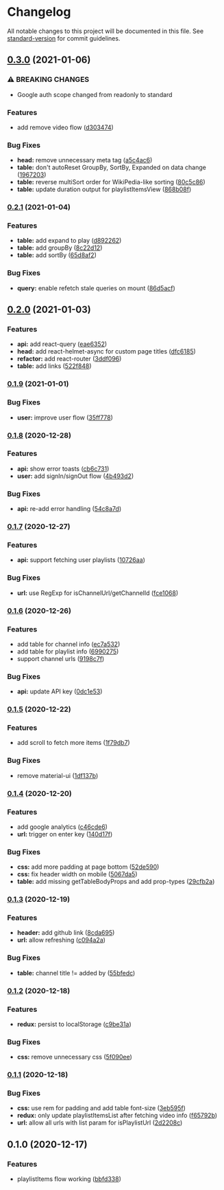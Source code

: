 # Changelog

All notable changes to this project will be documented in this file. See [standard-version](https://github.com/conventional-changelog/standard-version) for commit guidelines.

## [0.3.0](https://github.com/utkarshgupta137/youtube-playlist-manager/compare/v0.2.1...v0.3.0) (2021-01-06)


### ⚠ BREAKING CHANGES

* Google auth scope changed from readonly to standard

### Features

* add remove video flow ([d303474](https://github.com/utkarshgupta137/youtube-playlist-manager/commit/d30347444f2b52a315beebfee794a7c2548b2641))


### Bug Fixes

* **head:** remove unnecessary meta tag ([a5c4ac6](https://github.com/utkarshgupta137/youtube-playlist-manager/commit/a5c4ac6d2c4e344faf7ae16bb25be03c6ca81168))
* **table:** don't autoReset GroupBy, SortBy, Expanded on data change ([1967203](https://github.com/utkarshgupta137/youtube-playlist-manager/commit/1967203f93fa91c867a5afc5e109f14fc329c311))
* **table:** reverse multiSort order for WikiPedia-like sorting ([80c5c86](https://github.com/utkarshgupta137/youtube-playlist-manager/commit/80c5c86cc267d1f7cae26b9a2f2bc29ff93f5786))
* **table:** update duration output for playlistItemsView ([868b08f](https://github.com/utkarshgupta137/youtube-playlist-manager/commit/868b08fc90b5d68ec6e6ec896e4b3c829fcb9a3e))

### [0.2.1](https://github.com/utkarshgupta137/youtube-playlist-manager/compare/v0.2.0...v0.2.1) (2021-01-04)


### Features

* **table:** add expand to play ([d892262](https://github.com/utkarshgupta137/youtube-playlist-manager/commit/d8922626f45655617479f69b855dac7738f07d45))
* **table:** add groupBy ([8c22d12](https://github.com/utkarshgupta137/youtube-playlist-manager/commit/8c22d12c58fc8c83b2d494265900ef2a0bf3c2a1))
* **table:** add sortBy ([65d8af2](https://github.com/utkarshgupta137/youtube-playlist-manager/commit/65d8af2557a2367b99b776071d76ccf3ff8f29c4))


### Bug Fixes

* **query:** enable refetch stale queries on mount ([86d5acf](https://github.com/utkarshgupta137/youtube-playlist-manager/commit/86d5acf7800b24e3eddc20a1874bee506d802ed3))

## [0.2.0](https://github.com/utkarshgupta137/youtube-playlist-manager/compare/v0.1.9...v0.2.0) (2021-01-03)


### Features

* **api:** add react-query ([eae6352](https://github.com/utkarshgupta137/youtube-playlist-manager/commit/eae63521f3dc0ab7fdd43be055eb8c0034a5a64b))
* **head:** add react-helmet-async for custom page titles ([dfc6185](https://github.com/utkarshgupta137/youtube-playlist-manager/commit/dfc61857215fc1f667cb9f195c681559b0e6b888))
* **refactor:** add react-router ([3ddf096](https://github.com/utkarshgupta137/youtube-playlist-manager/commit/3ddf096db107d33427e2fa7745ad21e0137059f0))
* **table:** add links ([522f848](https://github.com/utkarshgupta137/youtube-playlist-manager/commit/522f848da86df136438ced443581acbca0dc68c8))

### [0.1.9](https://github.com/utkarshgupta137/youtube-playlist-manager/compare/v0.1.8...v0.1.9) (2021-01-01)


### Bug Fixes

* **user:** improve user flow ([35ff778](https://github.com/utkarshgupta137/youtube-playlist-manager/commit/35ff7789993efc7e5b0fd89206456a750b8a6b74))

### [0.1.8](https://github.com/utkarshgupta137/youtube-playlist-manager/compare/v0.1.7...v0.1.8) (2020-12-28)


### Features

* **api:** show error toasts ([cb6c731](https://github.com/utkarshgupta137/youtube-playlist-manager/commit/cb6c73130e9141ffabbc14130741c4018e2d059a))
* **user:** add signIn/signOut flow ([4b493d2](https://github.com/utkarshgupta137/youtube-playlist-manager/commit/4b493d293799621dfc44140f47713fafaf582493))


### Bug Fixes

* **api:** re-add error handling ([54c8a7d](https://github.com/utkarshgupta137/youtube-playlist-manager/commit/54c8a7d8b332ee392d9490093245e0dc4ca39b30))

### [0.1.7](https://github.com/utkarshgupta137/youtube-playlist-manager/compare/v0.1.6...v0.1.7) (2020-12-27)


### Features

* **api:** support fetching user playlists ([10726aa](https://github.com/utkarshgupta137/youtube-playlist-manager/commit/10726aad9b4eecfcb460c086fd71c0b9116f4c2f))


### Bug Fixes

* **url:** use RegExp for isChannelUrl/getChannelId ([fce1068](https://github.com/utkarshgupta137/youtube-playlist-manager/commit/fce1068f097b1106472a62ae61509562755e2222))

### [0.1.6](https://github.com/utkarshgupta137/youtube-playlist-manager/compare/v0.1.5...v0.1.6) (2020-12-26)


### Features

* add table for channel info ([ec7a532](https://github.com/utkarshgupta137/youtube-playlist-manager/commit/ec7a532708c018f947fc444f29e6ea94161748ec))
* add table for playlist info ([6990275](https://github.com/utkarshgupta137/youtube-playlist-manager/commit/69902750b59591c2effbb2658f0eeb489d27ef37))
* support channel urls ([9198c7f](https://github.com/utkarshgupta137/youtube-playlist-manager/commit/9198c7ff2f99df0ac7977d5f68005b55a6c31a13))


### Bug Fixes

* **api:** update API key ([0dc1e53](https://github.com/utkarshgupta137/youtube-playlist-manager/commit/0dc1e53a4f36407f859644165f930502d9831abf))

### [0.1.5](https://github.com/utkarshgupta137/youtube-playlist-manager/compare/v0.1.4...v0.1.5) (2020-12-22)


### Features

* add scroll to fetch more items ([1f79db7](https://github.com/utkarshgupta137/youtube-playlist-manager/commit/1f79db7b8668509ee01f3af5978e458459daca5a))


### Bug Fixes

* remove material-ui ([1df137b](https://github.com/utkarshgupta137/youtube-playlist-manager/commit/1df137bb85b8cc996ba7fb69328067ab362c459c))

### [0.1.4](https://github.com/utkarshgupta137/youtube-playlist-manager/compare/v0.1.3...v0.1.4) (2020-12-20)


### Features

* add google analytics ([c46cde6](https://github.com/utkarshgupta137/youtube-playlist-manager/commit/c46cde61e33ec4eb8fbbb0e7c50b4b3759e4434f))
* **url:** trigger on enter key ([140d17f](https://github.com/utkarshgupta137/youtube-playlist-manager/commit/140d17f902514b0d9a6a80c21853b18abf77d14a))


### Bug Fixes

* **css:** add more padding at page bottom ([52de590](https://github.com/utkarshgupta137/youtube-playlist-manager/commit/52de590e9fafdcc76e97d52b59ac306e40bf8469))
* **css:** fix header width on mobile ([5067da5](https://github.com/utkarshgupta137/youtube-playlist-manager/commit/5067da59904738d30d3a769f3a80fddbae10e31a))
* **table:** add missing getTableBodyProps and add prop-types ([29cfb2a](https://github.com/utkarshgupta137/youtube-playlist-manager/commit/29cfb2aa198bcb7aaa9d0a5c5430a7c40f0ab990))

### [0.1.3](https://github.com/utkarshgupta137/youtube-playlist-manager/compare/v0.1.2...v0.1.3) (2020-12-19)


### Features

* **header:** add github link ([8cda695](https://github.com/utkarshgupta137/youtube-playlist-manager/commit/8cda695a3f4af539d4adfd9982f2871e5c1c629e))
* **url:** allow refreshing ([c094a2a](https://github.com/utkarshgupta137/youtube-playlist-manager/commit/c094a2a2943cff5b6e08bc57310849fe93f1d0b5))


### Bug Fixes

* **table:** channel title != added by ([55bfedc](https://github.com/utkarshgupta137/youtube-playlist-manager/commit/55bfedc47cf4bfe56cf3cdf6ffc592392de9de6d))

### [0.1.2](https://github.com/utkarshgupta137/youtube-playlist-manager/compare/v0.1.1...v0.1.2) (2020-12-18)


### Features

* **redux:** persist to localStorage ([c9be31a](https://github.com/utkarshgupta137/youtube-playlist-manager/commit/c9be31a3964ae6bce3da3dc4cb77313da66a0b4e))


### Bug Fixes

* **css:** remove unnecessary css ([5f090ee](https://github.com/utkarshgupta137/youtube-playlist-manager/commit/5f090eeb6c37a342d69f06790c211d2d426ad42c))

### [0.1.1](https://github.com/utkarshgupta137/youtube-playlist-manager/compare/v0.1.0...v0.1.1) (2020-12-18)


### Bug Fixes

* **css:** use rem for padding and add table font-size ([3eb595f](https://github.com/utkarshgupta137/youtube-playlist-manager/commit/3eb595f506861d36174705803dfa03b7dc37d6fb))
* **redux:** only update playlistItemsList after fetching video info ([f65792b](https://github.com/utkarshgupta137/youtube-playlist-manager/commit/f65792b9129fc2a103a4a25560d62a62261a3729))
* **url:** allow all urls with list param for isPlaylistUrl ([2d2208c](https://github.com/utkarshgupta137/youtube-playlist-manager/commit/2d2208cf2e3d1a3b950ad8fddd39a609e75879d0))

## 0.1.0 (2020-12-17)


### Features

* playlistItems flow working ([bbfd338](https://github.com/utkarshgupta137/youtube-playlist-manager/commit/bbfd338043acca7fdab2975a16215fd427ac0c4f))
